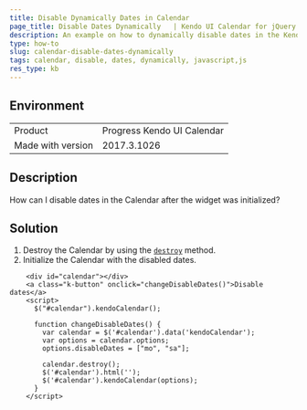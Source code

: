 ```yaml
---
title: Disable Dynamically Dates in Calendar
page_title: Disable Dates Dynamically   | Kendo UI Calendar for jQuery
description: An example on how to dynamically disable dates in the Kendo UI Calendar.
type: how-to
slug: calendar-disable-dates-dynamically
tags: calendar, disable, dates, dynamically, javascript,js
res_type: kb
---
```


## Environment

<table>
 <tr>
  <td>Product</td>
  <td>Progress Kendo UI Calendar</td>
 </tr> <tr>
  <td>Made with version</td>
  <td>2017.3.1026</td>
 </tr>
</table>

## Description

How can I disable dates in the Calendar after the widget was initialized?

## Solution

1. Destroy the Calendar by using the [`destroy`](https://docs.telerik.com/kendo-ui/api/javascript/ui/calendar/methods/destroy) method.
1. Initialize the Calendar with the disabled dates.

````dojo
    <div id="calendar"></div>
    <a class="k-button" onclick="changeDisableDates()">Disable dates</a>
    <script>
      $("#calendar").kendoCalendar();

      function changeDisableDates() {
        var calendar = $('#calendar').data('kendoCalendar');
        var options = calendar.options;
        options.disableDates = ["mo", "sa"];

        calendar.destroy();
        $('#calendar').html('');
        $('#calendar').kendoCalendar(options);
      }
    </script>
````
